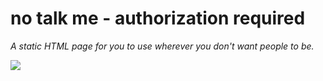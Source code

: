 # no talk me - authorization required

_A static HTML page for you to use wherever you don't want people to be._

![](https://i.imgur.com/yggxpNy.png)
